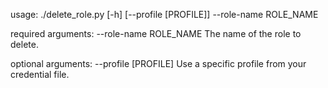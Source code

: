 usage: ./delete_role.py [-h] [--profile [PROFILE]] --role-name ROLE_NAME

required arguments:
  --role-name ROLE_NAME The name of the role to delete.

optional arguments:
  --profile [PROFILE]   Use a specific profile from your credential file.